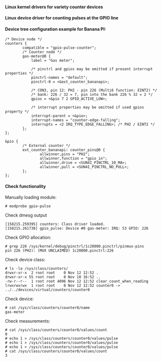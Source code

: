 #### Linux kernel drivers for variety counter devices

#### Linux device driver for counting pulses at the GPIO line

#### Device tree configuration example for Banana PI:

```
/* Device node */
counters {
        compatible = "gpio-pulse-counter";
        /* Counter node */
        gas-meter@0 {
            label = "Gas meter";

            /* pinctrl and gpios may be omitted if present interrupt properties */
            pinctrl-names = "default";
            pinctrl-0 = <&ext_counter_bananapi>;

            /* CON3, pin 12: PH2 - pin 226 (Multi6 function: EINT2) */
            /* bank: 226 / 32 = 7, pin into the bank 226 % 32 = 2 */
            gpios = <&pio 7 2 GPIO_ACTIVE_LOW>;

            /* interrupt properties may be omitted if used gpios property */
            interrupt-parent = <&pio>;
            interrupt-names = "counter-edge-falling";
            interrupts = <2 IRQ_TYPE_EDGE_FALLING>; /* PH2 / EINT2 */
        };
};

&pio {
        /* External counter */
        ext_counter_bananapi: counter_pins@0 {
                allwinner,pins = "PH2";
                allwinner,function = "gpio_in";
                allwinner,drive = <SUN4I_PINCTRL_10_MA>;
                allwinner,pull = <SUN4I_PINCTRL_NO_PULL>;
        };
};
```

#### Check functionality

Manually loading module:

```
# modprobe gpio-pulse
```

Check dmesg output

```
[158215.259395] counters: Class driver loaded.
[158215.261738] gpio_pulse: Device #0 gas-meter: IRQ: 53 GPIO: 226
```

Check GPIO allocation:

```
# grep 226 /sys/kernel/debug/pinctrl/1c20800.pinctrl/pinmux-pins
pin 226 (PH2): (MUX UNCLAIMED) 1c20800.pinctrl:226
```

Check device class:

```
# ls -la /sys/class/counters/
drwxr-xr-x  2 root root    0 Nov 12 12:52 .
drwxr-xr-x 55 root root    0 Nov 10 16:52 ..
-rw-r--r--  1 root root 4096 Nov 12 12:52 clear_count_when_reading
lrwxrwxrwx  1 root root    0 Nov 12 12:52 counter0 -> ../../devices/virtual/counters/counter0
```

Check device:

```
# cat /sys/class/counters/counter0/name
gas-meter
```

Check measurements:

```
# cat /sys/class/counters/counter0/values/count
0
# echo 1 > /sys/class/counters/counter0/values/pulse
# echo 1 > /sys/class/counters/counter0/values/pulse
# echo 1 > /sys/class/counters/counter0/values/pulse
# cat /sys/class/counters/counter0/values/count
3
```
